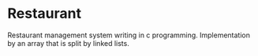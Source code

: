 # Restaurant
Restaurant management system writing in  c programming. Implementation by an array that is split by linked lists.
